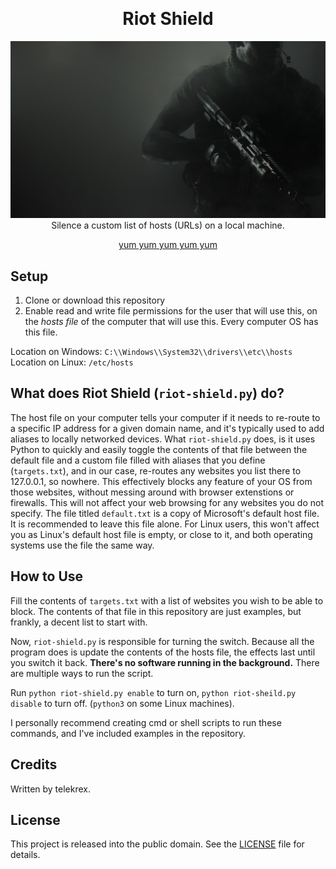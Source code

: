 <h1 align="center" style="margin-top: -10px"> Riot Shield </h1>
<p align="center" style="width: 100;">
   <img src=".banner.jpg">
   Silence a custom list of hosts (URLs) on a local machine.
</p>
<p align="center">
   <a href="https://youtu.be/1l6vD7OHYVY">yum yum yum yum yum</a>
</p>

## Setup
1. Clone or download this repository
2. Enable read and write file permissions for the user that will use this, on the *hosts file* of the computer that will use this. Every computer OS has this file.  

 Location on Windows:  `C:\\Windows\\System32\\drivers\\etc\\hosts`  
 Location on Linux:  `/etc/hosts`  

## What does Riot Shield (`riot-shield.py`) do?
The host file on your computer tells your computer if it needs to re-route to a specific IP address for a given domain name, and it's typically used to add aliases to locally networked devices. What `riot-shield.py` does, is it uses Python to quickly and easily toggle the contents of that file between the default file and a custom file filled with aliases that you define (`targets.txt`), and in our case, re-routes any websites you list there to 127.0.0.1, so nowhere. This effectively blocks any feature of your OS from those websites, without messing around with browser extenstions or firewalls. This will not affect your web browsing for any websites you do not specify. The file titled `default.txt` is a copy of Microsoft's default host file. It is recommended to leave this file alone. For Linux users, this won't affect you as Linux's default host file is empty, or close to it, and both operating systems use the file the same way.

## How to Use
Fill the contents of `targets.txt` with a list of websites you wish to be able to block. The contents of that file in this repository are just examples, but frankly, a decent list to start with.

Now, `riot-shield.py` is responsible for turning the switch. Because all the program does is update the contents of the hosts file, the effects last until you switch it back. **There's no software running in the background.** There are multiple ways to run the script.

Run `python riot-shield.py enable` to turn on, `python riot-sheild.py disable` to turn off. (`python3` on some Linux machines).

I personally recommend creating cmd or shell scripts to run these commands, and I've included examples in the repository.

## Credits
Written by telekrex.

## License
This project is released into the public domain. See the [LICENSE](LICENSE) file for details.